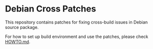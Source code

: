 # Debian Cross Patches

This repository contains patches for fixing cross-build issues in Debian source package.

For how to set up build environment and use the patches, please check [HOWTO.md](./HOWTO.md).